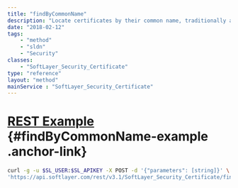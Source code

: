 ```yaml
---
title: "findByCommonName"
description: "Locate certificates by their common name, traditionally a domain name. "
date: "2018-02-12"
tags:
    - "method"
    - "sldn"
    - "Security"
classes:
    - "SoftLayer_Security_Certificate"
type: "reference"
layout: "method"
mainService : "SoftLayer_Security_Certificate"
---
```


# [REST Example](#findByCommonName-example) <a href="/article/rest/"><i class="fas fa-question"></i></a> {#findByCommonName-example .anchor-link} 
```bash
curl -g -u $SL_USER:$SL_APIKEY -X POST -d '{"parameters": [string]}' \
'https://api.softlayer.com/rest/v3.1/SoftLayer_Security_Certificate/findByCommonName'
```
